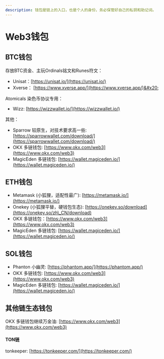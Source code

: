 ```yaml
---
description: 钱包是链上的入口，也是个人的身份，务必保管好自己的私钥和助记词。
---
```


# Web3钱包

## BTC钱包

存放BTC资金、主玩Ordinals铭文和Runes符文：

* Unisat：[https://unisat.io/](https://unisat.io/)
* Xverse： [https://www.xverse.app/](https://www.xverse.app/)&#x20;

Atomicals 染色币协议专用：

* Wizz: [https://wizzwallet.io/](https://wizzwallet.io/)

其他：

* Sparrow 较原生，对技术要求高一些: [https://sparrowwallet.com/download/](https://sparrowwallet.com/download/)
* OKX 多链钱包: [https://www.okx.com/web3](https://www.okx.com/web3)
* MagicEden 多链钱包: [https://wallet.magiceden.io/](https://wallet.magiceden.io/)

## ETH钱包

* Metamask (小狐狸，适配性最广): [https://metamask.io/](https://metamask.io/)
* Onekey (小狐狸平替，硬钱包生态): [https://onekey.so/download](https://onekey.so/zh\_CN/download)
* OKX 多链钱包：[https://www.okx.com/web3](https://www.okx.com/web3)
* MagicEden 多链钱包: [https://wallet.magiceden.io/](https://wallet.magiceden.io/)

## SOL钱包

* Phanton 小幽灵: [https://phantom.app/](https://phantom.app/)
* OKX 多链钱包: [https://www.okx.com/web3](https://www.okx.com/web3)
* MagicEden 多链钱包: [https://wallet.magiceden.io/](https://wallet.magiceden.io/)



## 其他链生态钱包

OKX 多链钱包继续万金油: [https://www.okx.com/web3](https://www.okx.com/web3)

#### TON链

tonkeeper: [https://tonkeeper.com/](https://tonkeeper.com/)



